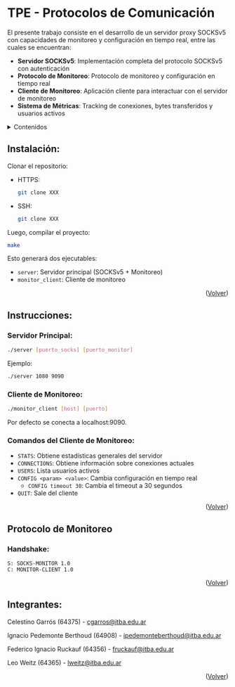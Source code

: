 # TPE - Protocolos de Comunicación

El presente trabajo consiste en el desarrollo de un servidor proxy SOCKSv5 con capacidades de monitoreo y configuración en tiempo real, entre las cuales se encuentran:

- **Servidor SOCKSv5**: Implementación completa del protocolo SOCKSv5 con autenticación
- **Protocolo de Monitoreo**: Protocolo de monitoreo y configuración en tiempo real
- **Cliente de Monitoreo**: Aplicación cliente para interactuar con el servidor de monitoreo
- **Sistema de Métricas**: Tracking de conexiones, bytes transferidos y usuarios activos

<details>
  <summary>Contenidos</summary>
  <ol>
    <li><a href="#instalación">Instalación</a></li>
    <li><a href="#instrucciones">Instrucciones</a></li>
    <li><a href="#protocolo-de-monitoreo">Protocolo de Monitoreo</a></li>
    <li><a href="#arquitectura">Arquitectura</a></li>
    <li><a href="#estructura-del-proyecto">Estructura del Proyecto</a></li>
    <li><a href="#integrantes">Integrantes</a></li>
  </ol>
</details>

## Instalación:

Clonar el repositorio:

- HTTPS:
  ```sh
  git clone XXX
  ```
- SSH:
  ```sh
  git clone XXX
  ```

Luego, compilar el proyecto:

```sh
make
```

Esto generará dos ejecutables:
- `server`: Servidor principal (SOCKSv5 + Monitoreo)
- `monitor_client`: Cliente de monitoreo

<p align="right">(<a href="#tpe---protocolos-de-comunicación">Volver</a>)</p>

## Instrucciones:

### Servidor Principal:
```sh
./server [puerto_socks] [puerto_monitor]
```

Ejemplo:
```sh
./server 1080 9090
```

### Cliente de Monitoreo:
```sh
./monitor_client [host] [puerto]
```

Por defecto se conecta a localhost:9090.

### Comandos del Cliente de Monitoreo:

- `STATS`: Obtiene estadísticas generales del servidor
- `CONNECTIONS`: Obtiene información sobre conexiones actuales
- `USERS`: Lista usuarios activos
- `CONFIG <param> <value>`: Cambia configuración en tiempo real
  - `CONFIG timeout 30`: Cambia el timeout a 30 segundos
- `QUIT`: Sale del cliente

<p align="right">(<a href="#tpe---protocolos-de-comunicación">Volver</a>)</p>

## Protocolo de Monitoreo

### Handshake:
```
S: SOCKS-MONITOR 1.0
C: MONITOR-CLIENT 1.0
```

<p align="right">(<a href="#tpe---protocolos-de-comunicación">Volver</a>)</p>

## Integrantes:

Celestino Garrós (64375) - cgarros@itba.edu.ar

Ignacio Pedemonte Berthoud (64908) - ipedemonteberthoud@itba.edu.ar

Federico Ignacio Ruckauf (64356) - fruckauf@itba.edu.ar

Leo Weitz (64365) - lweitz@itba.edu.ar


<p align="right">(<a href="#tpe---protocolos-de-comunicación">Volver</a>)</p>